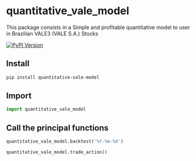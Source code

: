 # quantitative_vale_model 

This package consists in a Simple and profitable quantitative model to user in Brazilian VALE3 (VALE S.A.) Stocks

[![PyPI Version](https://img.shields.io/pypi/v/quantitative-vale-model.svg)](https://pypi.org/project/quantitative-vale-model/)


## Install
```bash
pip install quantitative-vale-model
```
## Import
```python
import quantitative_vale_model
```

## Call the principal functions
```python
quantitative_vale_model.backtest('%Y-%m-%d')

```

```python
quantitative_vale_model.trade_action()

```